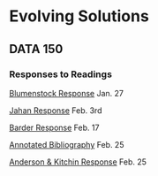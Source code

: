 # Evolving Solutions

## DATA 150 

### Responses to Readings

[Blumenstock Response](https://bwilliams01.github.io/workshop/Blumenstock) Jan. 27

[Jahan Response](https://bwilliams01.github.io/workshop/Jahan) Feb. 3rd  

[Barder Response](https://bwilliams01.github.io/workshop/Barder) Feb. 17

[Annotated Bibliography](https://bwilliams01.github.io/workshop/Assignment1) Feb. 25

[Anderson & Kitchin Response](https://bwilliams01.github.io/workshop/AndersonKitchin) Feb. 25 
